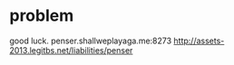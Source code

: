 
# problem

good luck. penser.shallweplayaga.me:8273 http://assets-2013.legitbs.net/liabilities/penser



